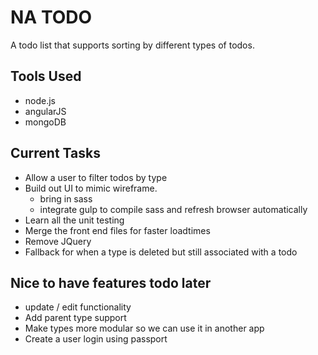# NA TODO

A todo list that supports sorting by different types of todos.

## Tools Used
* node.js
* angularJS
* mongoDB

## Current Tasks

* Allow a user to filter todos by type
* Build out UI to mimic wireframe.
  * bring in sass
  * integrate gulp to compile sass and refresh browser automatically
* Learn all the unit testing
* Merge the front end files for faster loadtimes
* Remove JQuery
* Fallback for when a type is deleted but still associated with a todo


## Nice to have features todo later
* update / edit functionality
* Add parent type support
* Make types more modular so we can use it in another app
* Create a user login using passport

